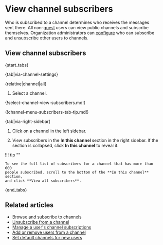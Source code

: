 # View channel subscribers

Who is subscribed to a channel determines who receives the messages sent there.
All non-[guest](/help/guest-users) users can view public channels and subscribe
themselves. Organization administrators can
[configure](/help/configure-who-can-invite-to-channels) who can subscribe and
unsubscribe other users to channels.

## View channel subscribers

{start_tabs}

{tab|via-channel-settings}

{relative|channel|all}

1. Select a channel.

{!select-channel-view-subscribers.md!}

{!channel-menu-subscribers-tab-tip.md!}

{tab|via-right-sidebar}

1. Click on a channel in the left sidebar.

1. View subscribers in the **In this channel** section in the right sidebar. If
   the section is collapsed, click **In this channel** to reveal it.

!!! tip ""

    To see the full list of subscribers for a channel that has more than 600
    people subscribed, scroll to the bottom of the **In this channel** section,
    and click **View all subscribers**.

{end_tabs}

## Related articles

* [Browse and subscribe to channels](/help/browse-and-subscribe-to-channels)
* [Unsubscribe from a channel](/help/unsubscribe-from-a-channel)
* [Manage a user's channel subscriptions](/help/manage-user-channel-subscriptions)
* [Add or remove users from a channel](/help/add-or-remove-users-from-a-channel)
* [Set default channels for new users](/help/set-default-channels-for-new-users)

